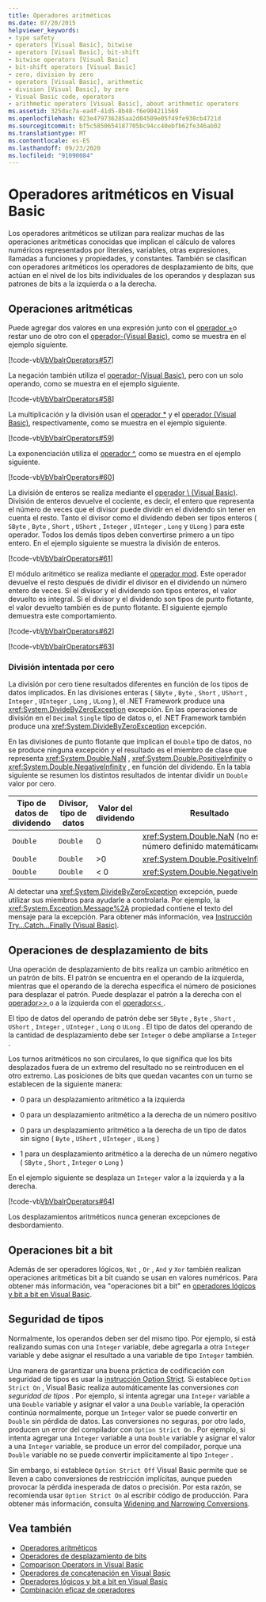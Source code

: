 ```yaml
---
title: Operadores aritméticos
ms.date: 07/20/2015
helpviewer_keywords:
- type safety
- operators [Visual Basic], bitwise
- operators [Visual Basic], bit-shift
- bitwise operators [Visual Basic]
- bit-shift operators [Visual Basic]
- zero, division by zero
- operators [Visual Basic], arithmetic
- division [Visual Basic], by zero
- Visual Basic code, operators
- arithmetic operators [Visual Basic], about arithmetic operators
ms.assetid: 325dac7a-ea4f-41d5-8b48-f6e904211569
ms.openlocfilehash: 023e479736285aa2d04509e05f49fe930cb4721d
ms.sourcegitcommit: bf5c5850654187705bc94cc40ebfb62fe346ab02
ms.translationtype: MT
ms.contentlocale: es-ES
ms.lasthandoff: 09/23/2020
ms.locfileid: "91090084"
---
```

# <a name="arithmetic-operators-in-visual-basic"></a>Operadores aritméticos en Visual Basic

Los operadores aritméticos se utilizan para realizar muchas de las operaciones aritméticas conocidas que implican el cálculo de valores numéricos representados por literales, variables, otras expresiones, llamadas a funciones y propiedades, y constantes. También se clasifican con operadores aritméticos los operadores de desplazamiento de bits, que actúan en el nivel de los bits individuales de los operandos y desplazan sus patrones de bits a la izquierda o a la derecha.  
  
## <a name="arithmetic-operations"></a>Operaciones aritméticas  

 Puede agregar dos valores en una expresión junto con el [operador +](../../../language-reference/operators/addition-operator.md)o restar uno de otro con el [operador-(Visual Basic)](../../../language-reference/operators/subtraction-operator.md), como se muestra en el ejemplo siguiente.  
  
 [!code-vb[VbVbalrOperators#57](~/samples/snippets/visualbasic/VS_Snippets_VBCSharp/VbVbalrOperators/VB/Class1.vb#57)]  
  
 La negación también utiliza el [operador-(Visual Basic)](../../../language-reference/operators/subtraction-operator.md), pero con un solo operando, como se muestra en el ejemplo siguiente.  
  
 [!code-vb[VbVbalrOperators#58](~/samples/snippets/visualbasic/VS_Snippets_VBCSharp/VbVbalrOperators/VB/Class1.vb#58)]  
  
 La multiplicación y la división usan el [operador *](../../../language-reference/operators/multiplication-operator.md) y el [operador (Visual Basic)](../../../language-reference/operators/floating-point-division-operator.md), respectivamente, como se muestra en el ejemplo siguiente.  
  
 [!code-vb[VbVbalrOperators#59](~/samples/snippets/visualbasic/VS_Snippets_VBCSharp/VbVbalrOperators/VB/Class1.vb#59)]  
  
 La exponenciación utiliza el [operador ^](../../../language-reference/operators/exponentiation-operator.md), como se muestra en el ejemplo siguiente.  
  
 [!code-vb[VbVbalrOperators#60](~/samples/snippets/visualbasic/VS_Snippets_VBCSharp/VbVbalrOperators/VB/Class1.vb#60)]  
  
 La división de enteros se realiza mediante el [operador \ (Visual Basic)](../../../language-reference/operators/integer-division-operator.md). División de enteros devuelve el cociente, es decir, el entero que representa el número de veces que el divisor puede dividir en el dividendo sin tener en cuenta el resto. Tanto el divisor como el dividendo deben ser tipos enteros ( `SByte` , `Byte` , `Short` , `UShort` , `Integer` , `UInteger` , `Long` y `ULong` ) para este operador. Todos los demás tipos deben convertirse primero a un tipo entero. En el ejemplo siguiente se muestra la división de enteros.  
  
 [!code-vb[VbVbalrOperators#61](~/samples/snippets/visualbasic/VS_Snippets_VBCSharp/VbVbalrOperators/VB/Class1.vb#61)]  
  
 El módulo aritmético se realiza mediante el [operador mod](../../../language-reference/operators/mod-operator.md). Este operador devuelve el resto después de dividir el divisor en el dividendo un número entero de veces. Si el divisor y el dividendo son tipos enteros, el valor devuelto es integral. Si el divisor y el dividendo son tipos de punto flotante, el valor devuelto también es de punto flotante. El siguiente ejemplo demuestra este comportamiento.  
  
 [!code-vb[VbVbalrOperators#62](~/samples/snippets/visualbasic/VS_Snippets_VBCSharp/VbVbalrOperators/VB/Class1.vb#62)]  
  
 [!code-vb[VbVbalrOperators#63](~/samples/snippets/visualbasic/VS_Snippets_VBCSharp/VbVbalrOperators/VB/Class1.vb#63)]  
  
### <a name="attempted-division-by-zero"></a>División intentada por cero  

 La división por cero tiene resultados diferentes en función de los tipos de datos implicados. En las divisiones enteras ( `SByte` , `Byte` , `Short` , `UShort` , `Integer` , `UInteger` , `Long` , `ULong` ), el .NET Framework produce una <xref:System.DivideByZeroException> excepción. En las operaciones de división en el `Decimal` `Single` tipo de datos o, el .NET Framework también produce una <xref:System.DivideByZeroException> excepción.  
  
 En las divisiones de punto flotante que implican el `Double` tipo de datos, no se produce ninguna excepción y el resultado es el miembro de clase que representa <xref:System.Double.NaN> , <xref:System.Double.PositiveInfinity> o <xref:System.Double.NegativeInfinity> , en función del dividendo. En la tabla siguiente se resumen los distintos resultados de intentar dividir un `Double` valor por cero.  
  
|Tipo de datos de dividendo|Divisor, tipo de datos|Valor del dividendo|Resultado|  
|---|---|---|---|  
|`Double`|`Double`|0|<xref:System.Double.NaN> (no es un número definido matemáticamente)|  
|`Double`|`Double`|>0|<xref:System.Double.PositiveInfinity>|  
|`Double`|`Double`|\< 0|<xref:System.Double.NegativeInfinity>|  
  
 Al detectar una <xref:System.DivideByZeroException> excepción, puede utilizar sus miembros para ayudarle a controlarla. Por ejemplo, la <xref:System.Exception.Message%2A> propiedad contiene el texto del mensaje para la excepción. Para obtener más información, vea [Instrucción Try...Catch...Finally (Visual Basic)](../../../language-reference/statements/try-catch-finally-statement.md).  
  
## <a name="bit-shift-operations"></a>Operaciones de desplazamiento de bits  

 Una operación de desplazamiento de bits realiza un cambio aritmético en un patrón de bits. El patrón se encuentra en el operando de la izquierda, mientras que el operando de la derecha especifica el número de posiciones para desplazar el patrón. Puede desplazar el patrón a la derecha con el [ operador>> ](../../../language-reference/operators/right-shift-operator.md) o a la izquierda con el [ operador<< ](../../../language-reference/operators/left-shift-operator.md).  
  
 El tipo de datos del operando de patrón debe ser `SByte` , `Byte` , `Short` , `UShort` , `Integer` , `UInteger` , `Long` o `ULong` . El tipo de datos del operando de la cantidad de desplazamiento debe ser `Integer` o debe ampliarse a `Integer` .  
  
 Los turnos aritméticos no son circulares, lo que significa que los bits desplazados fuera de un extremo del resultado no se reintroducen en el otro extremo. Las posiciones de bits que quedan vacantes con un turno se establecen de la siguiente manera:  
  
- 0 para un desplazamiento aritmético a la izquierda  
  
- 0 para un desplazamiento aritmético a la derecha de un número positivo  
  
- 0 para un desplazamiento aritmético a la derecha de un tipo de datos sin signo ( `Byte` , `UShort` , `UInteger` , `ULong` )  
  
- 1 para un desplazamiento aritmético a la derecha de un número negativo ( `SByte` , `Short` , `Integer` o `Long` )  
  
 En el ejemplo siguiente se desplaza un `Integer` valor a la izquierda y a la derecha.  
  
 [!code-vb[VbVbalrOperators#64](~/samples/snippets/visualbasic/VS_Snippets_VBCSharp/VbVbalrOperators/VB/Class1.vb#64)]  
  
 Los desplazamientos aritméticos nunca generan excepciones de desbordamiento.  
  
## <a name="bitwise-operations"></a>Operaciones bit a bit  

 Además de ser operadores lógicos, `Not` , `Or` , `And` y `Xor` también realizan operaciones aritméticas bit a bit cuando se usan en valores numéricos. Para obtener más información, vea "operaciones bit a bit" en [operadores lógicos y bit a bit en Visual Basic](logical-and-bitwise-operators.md).  
  
## <a name="type-safety"></a>Seguridad de tipos  

 Normalmente, los operandos deben ser del mismo tipo. Por ejemplo, si está realizando sumas con una `Integer` variable, debe agregarla a otra `Integer` variable y debe asignar el resultado a una variable de tipo `Integer` también.  
  
 Una manera de garantizar una buena práctica de codificación con seguridad de tipos es usar la [instrucción Option Strict](../../../language-reference/statements/option-strict-statement.md). Si establece `Option Strict On` , Visual Basic realiza automáticamente las conversiones *con seguridad de tipos* . Por ejemplo, si intenta agregar una `Integer` variable a una `Double` variable y asignar el valor a una `Double` variable, la operación continúa normalmente, porque un `Integer` valor se puede convertir en `Double` sin pérdida de datos. Las conversiones no seguras, por otro lado, producen un error del compilador con `Option Strict On` . Por ejemplo, si intenta agregar una `Integer` variable a una `Double` variable y asignar el valor a una `Integer` variable, se produce un error del compilador, porque una `Double` variable no se puede convertir implícitamente al tipo `Integer` .  
  
 Sin embargo, si establece `Option Strict Off` Visual Basic permite que se lleven a cabo conversiones de restricción implícitas, aunque pueden provocar la pérdida inesperada de datos o precisión. Por esta razón, se recomienda usar `Option Strict On` al escribir código de producción. Para obtener más información, consulta [Widening and Narrowing Conversions](../data-types/widening-and-narrowing-conversions.md).  
  
## <a name="see-also"></a>Vea también

- [Operadores aritméticos](../../../language-reference/operators/arithmetic-operators.md)
- [Operadores de desplazamiento de bits](../../../language-reference/operators/bit-shift-operators.md)
- [Comparison Operators in Visual Basic](comparison-operators.md)
- [Operadores de concatenación en Visual Basic](concatenation-operators.md)
- [Operadores lógicos y bit a bit en Visual Basic](logical-and-bitwise-operators.md)
- [Combinación eficaz de operadores](efficient-combination-of-operators.md)
